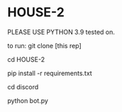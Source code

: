 # HOUSE-2
PLEASE USE PYTHON 3.9 tested on. 

to run:
git clone [this rep]

cd HOUSE-2

pip install -r requirements.txt

cd discord

python bot.py
